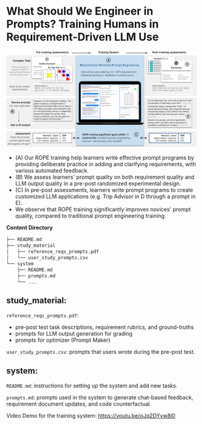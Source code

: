 # What Should We Engineer in Prompts? Training Humans in Requirement-Driven LLM Use


![ROPE Training and Assessment Illustration](study_material/image.png)

- (A) Our ROPE training help learners write effective prompt programs by providing deliberate practice in adding and clarifying requirements, with various automated feedback. 
- (B) We assess learners' prompt quality on both requirement quality and LLM output quality in a pre-post randomized experimental design. 
- (C) In pre-post assessments, learners write prompt programs to create customized LLM applications (e.g. Trip Advisor in D through a prompt in E).
- We observe that ROPE training significantly improves novices' prompt quality, compared to traditional prompt engineering training. 


**Content Directory**
```
├── README.md
├── study_material
│   ├── reference_reqs_prompts.pdf
│   └── user_study_prompts.csv
└── system
    ├── README.md
    ├── prompts.md
    └── ...
```

## study_material: 
`reference_reqs_prompts.pdf`: 
- pre-post test task descriptions, requirement rubrics, and ground-truths
- prompts for LLM output generation for grading
- prompts for optimizer (Prompt Maker) 

`user_study_prompts.csv`: prompts that users wrote during the pre-post test.

## system:
`README.md`: instructions for setting up the system and add new tasks. 

`prompts.md`: prompts used in the system to generate chat-based feedback, requirement document updates, and code counterfactual.

Video Demo for the training system: https://youtu.be/oJq2DYvw8l0

